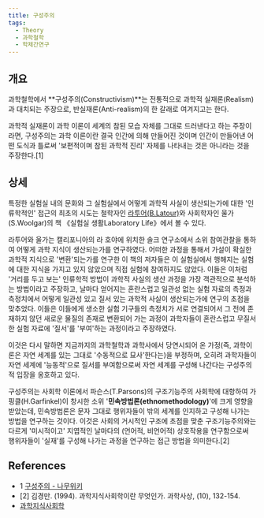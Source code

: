 ```yaml
---
title: 구성주의
tags:
  - Theory
  - 과학철학
  - 학제간연구
---
```


## 개요
과학철학에서 **구성주의(Constructivism)**는 전통적으로 과학적 실재론(Realism)과 대치되는 주장으로, 반실재론(Anti-realism)의 한 갈래로 여겨지고는 한다.

과학적 실재론이 과학 이론이 세계의 참된 모습 자체를 그대로 드러낸다고 하는 주장이라면, 구성주의는 과학 이론이란 결국 인간에 의해 만들어진 것이며 인간이 만들어낸 어떤 도식과 틀로써 '보편적이며 참된 과학적 진리' 자체를 나타내는 것은 아니라는 것을 주장한다.[1]

## 상세
특정한 실험실 내의 문화와 그 실험실에서 어떻게 과학적 사실이 생산되는가에 대한 '인류학적인' 접근의 최초의 시도는 철학자인 [라투어(B.Latour)](https://wiki.haein.info/person_latour/)와 사회학자인 울가(S.Woolgar)의 책 《실험실 생활Laboratory Life》에서 볼 수 있다.

 라투어와 울가는 캘리포니아의 라 호야에 위치한 솔크 연구소에서 소위 참여관찰을 통하여 어떻게 과학 지식이 생산되는가를 연구하였다. 어떠한 과정을 통해서 가설이 확실한 과학적 지식으로 '변환'되는가를 연구한 이 책의 저자들은 이 실험실에서 행해지는 실험에 대한 지식을 가지고 있지 않았으며 직접 실험에 참여하지도 않았다. 이들은 이처럼 '거리를 두고 보는' 인류학적 방법이 과학적 사실의 생산 과정을 가장 객관적으로 분석하는 방법이라고 주장하고, 날마다 얻어지는 혼란스럽고 일관성 없는 실험 자료의 측정과 측정치에서 어떻게 일관성 있고 질서 있는 과학적 사실이 생산되는가에 연구의 초점을 맞추었다. 이들은 이들에게 생소한 실험 기구들의 측정치가 서로 연결되어서 그 전에 존재하지 않던 새로운 물질의 존재로 변환되어 가는 과정이 과학자들이 혼란스럽고 무질서한 실험 자료에 '질서'를 '부여'하는 과정이라고 주장하였다.
 
 이것은 다시 말하면 지금까지의 과학철학과 과학사에서 당연시되어 온 가정(즉, 과학이론은 자연 세계를 있는 그대로 '수동적으로 묘사'한다는)을 부정하며, 오히려 과학자들이 자연 세계에 '능동적'으로 질서를 부여함으로써 자연 세계를 구성해 나간다는 구성주의적 입장을 옹호하고 있다.

구성주의는 사회학 이론에서 파슨스(T.Parsons)의 구조기능주의 사회학에 대항하여 가핑클(H.Garfinkel)이 창시한 소위 '**민속방법론(ethnomethodology)**'에 크게 영향을 받았는데, 민속방법론은 문자 그대로 행위자들이 밖의 세계를 인지하고 구성해 나가는 방법을 연구하는 것이다. 이것은 사회의 거시적인 구조에 초점을 맞춘 구조기능주의와는 다르게 '미시적이고' 지엽적인 날마다의 (언어적, 비언어적) 상호작용을 연구함으로써 행위자들이 '실재'를 구성해 나가는 과정을 연구하는 접근 방법을 의미한다.[2]

## References
- 1 [구성주의 - 나무위키](https://namu.wiki/w/구성주의#s-4)
- [2] 김경만. (1994). 과학지식사회학이란 무엇인가. 과학사상, (10), 132-154.
- [과학지식사회학](https://wiki.haein.info/theory_sociology_of_scientific_knowledge/)